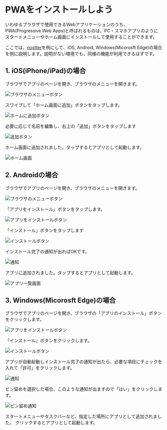 # PWAをインストールしよう
いわゆるブラウザで使用できるWebアプリケーションのうち、PWA(Progressive Web Apps)と呼ばれるものは、PC・スマホアプリのようにスタートメニューやホーム画面にインストールして使用することができます。

ここでは、[nostter](../get-started/nostter.md)を例にして、iOS, Android, Windows(Micorosft Edge)の場合を例に説明します。説明がない環境でも、同様の機能が利用できるはずです。

## 1. iOS(iPhone/iPad)の場合
ブラウザでアプリのページを開き、ブラウザのメニューを開きます。

![ブラウザのメニューボタン](./images/pwa-install/ios/01-browser-menu-button.webp)

スワイプして「ホーム画面に追加」ボタンをタップします。

![ホームに追加ボタン](./images/pwa-install/ios/02-add-to-home.webp)

必要に応じて名前を編集し、右上の「追加」ボタンをタップします

![追加ボタン](./images/pwa-install/ios/03-add-button.webp)

ホーム画面に追加されました。タップするとアプリとして起動します。

![ホーム画面](./images/pwa-install/ios/04-home-screen.webp)


## 2. Androidの場合

ブラウザでアプリのページを開き、ブラウザのメニューを開きます。

![ブラウザのメニューボタン](./images/pwa-install/android/01-browser-menu-button.webp)

「アプリをインストール」ボタンをタップします。

![アプリをインストールボタン](./images/pwa-install/android/02-app-install.webp)

「インストール」ボタンをタップします

![インストールボタン](./images/pwa-install/android/03-install-button.webp)

インストール完了の通知が出ればOKです。

![通知](./images/pwa-install/android/04-installed.webp)

アプリに追加されました。タップするとアプリとして起動します。

![アプリ一覧画面](./images/pwa-install/android/05-apps-screen.webp)


## 3. Windows(Micorosft Edge)の場合

ブラウザでアプリのページを開き、ブラウザの「アプリのインストール」ボタンをクリックします。

![アプリをインストールボタン](./images/pwa-install/edge/01-app-install.webp)

「インストール」ボタンをクリックします。

![インストールボタン](./images/pwa-install/edge/02-install-button.webp)

アプリが自動起動しインストール完了の通知が出たら、必要な項目にチェックを入れて「許可」をクリックします。

![通知](./images/pwa-install/edge/03-installed.webp)

ピン留めを選択した場合、このような通知が出ますので「はい」をクリックします。

![ピン留め通知](./images/pwa-install/edge/04-pinning.webp)

スタートメニューやタスクバーなど、指定した場所にアプリとして追加されました。
クリックするとアプリとして起動します。

